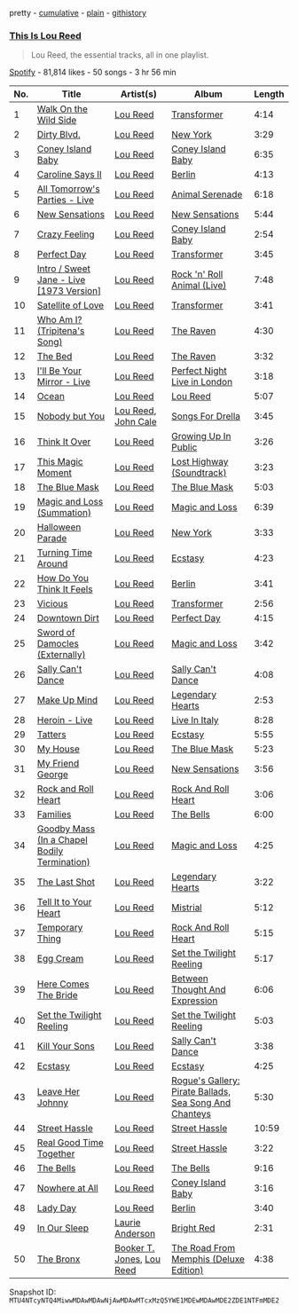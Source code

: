pretty - [cumulative](/playlists/cumulative/37i9dQZF1DXdVelxaccCqL.md) - [plain](/playlists/plain/37i9dQZF1DXdVelxaccCqL) - [githistory](https://github.githistory.xyz/mackorone/spotify-playlist-archive/blob/main/playlists/plain/37i9dQZF1DXdVelxaccCqL)

### [This Is Lou Reed](https://open.spotify.com/playlist/37i9dQZF1DXdVelxaccCqL)

> Lou Reed, the essential tracks, all in one playlist.

[Spotify](https://open.spotify.com/user/spotify) - 81,814 likes - 50 songs - 3 hr 56 min

| No. | Title | Artist(s) | Album | Length |
|---|---|---|---|---|
| 1 | [Walk On the Wild Side](https://open.spotify.com/track/5p3JunprHCxClJjOmcLV8G) | [Lou Reed](https://open.spotify.com/artist/42TFhl7WlMRXiNqzSrnzPL) | [Transformer](https://open.spotify.com/album/5SqbMEyAt8332ISGiLX0St) | 4:14 |
| 2 | [Dirty Blvd.](https://open.spotify.com/track/4TDLfAmx45EpSiQYG6hCzT) | [Lou Reed](https://open.spotify.com/artist/42TFhl7WlMRXiNqzSrnzPL) | [New York](https://open.spotify.com/album/7xGqf9DddW89cg7m6zX88t) | 3:29 |
| 3 | [Coney Island Baby](https://open.spotify.com/track/0ivHDucXMbjTjiU4lMIkBO) | [Lou Reed](https://open.spotify.com/artist/42TFhl7WlMRXiNqzSrnzPL) | [Coney Island Baby](https://open.spotify.com/album/3Kawndiz86cIHkPsKtFiKx) | 6:35 |
| 4 | [Caroline Says II](https://open.spotify.com/track/54JXAkc9TFvlpZDpcgsNAS) | [Lou Reed](https://open.spotify.com/artist/42TFhl7WlMRXiNqzSrnzPL) | [Berlin](https://open.spotify.com/album/4iaDgkP0M6ahEHrBynAFei) | 4:13 |
| 5 | [All Tomorrow's Parties \- Live](https://open.spotify.com/track/4QOBqx8mda9Zd5QQbEh5qW) | [Lou Reed](https://open.spotify.com/artist/42TFhl7WlMRXiNqzSrnzPL) | [Animal Serenade](https://open.spotify.com/album/4dtUgccbQELPUiIhQb09VJ) | 6:18 |
| 6 | [New Sensations](https://open.spotify.com/track/4W17seqvaBsacGPuwyO5MQ) | [Lou Reed](https://open.spotify.com/artist/42TFhl7WlMRXiNqzSrnzPL) | [New Sensations](https://open.spotify.com/album/0H1QdJdBc1roGFZ6g2U9Dx) | 5:44 |
| 7 | [Crazy Feeling](https://open.spotify.com/track/2mauTBfQkFGicjZiRY3Vlm) | [Lou Reed](https://open.spotify.com/artist/42TFhl7WlMRXiNqzSrnzPL) | [Coney Island Baby](https://open.spotify.com/album/3Kawndiz86cIHkPsKtFiKx) | 2:54 |
| 8 | [Perfect Day](https://open.spotify.com/track/4TOMI010Sd4ZAX4aZ5TS85) | [Lou Reed](https://open.spotify.com/artist/42TFhl7WlMRXiNqzSrnzPL) | [Transformer](https://open.spotify.com/album/5SqbMEyAt8332ISGiLX0St) | 3:45 |
| 9 | [Intro / Sweet Jane \- Live \[1973 Version\]](https://open.spotify.com/track/5vtXtPjH9NBC79ZOuTHYrF) | [Lou Reed](https://open.spotify.com/artist/42TFhl7WlMRXiNqzSrnzPL) | [Rock 'n' Roll Animal \(Live\)](https://open.spotify.com/album/7ibv6MJHfkq0al0QRmoCd6) | 7:48 |
| 10 | [Satellite of Love](https://open.spotify.com/track/5WyuRWUcOOhAic0tj9Pl28) | [Lou Reed](https://open.spotify.com/artist/42TFhl7WlMRXiNqzSrnzPL) | [Transformer](https://open.spotify.com/album/5SqbMEyAt8332ISGiLX0St) | 3:41 |
| 11 | [Who Am I? \(Tripitena's Song\)](https://open.spotify.com/track/7xQfkWt9P7WUa9TfsOgNGq) | [Lou Reed](https://open.spotify.com/artist/42TFhl7WlMRXiNqzSrnzPL) | [The Raven](https://open.spotify.com/album/0jV5cuFyOObQVHgnkpAuQz) | 4:30 |
| 12 | [The Bed](https://open.spotify.com/track/0Vs6ejbfUkJ0Fd63t8FE7F) | [Lou Reed](https://open.spotify.com/artist/42TFhl7WlMRXiNqzSrnzPL) | [The Raven](https://open.spotify.com/album/0jV5cuFyOObQVHgnkpAuQz) | 3:32 |
| 13 | [I'll Be Your Mirror \- Live](https://open.spotify.com/track/24fFfGkgsMORptd26H1nA9) | [Lou Reed](https://open.spotify.com/artist/42TFhl7WlMRXiNqzSrnzPL) | [Perfect Night Live in London](https://open.spotify.com/album/3iRxIg72TeLLOrLttJiY6p) | 3:18 |
| 14 | [Ocean](https://open.spotify.com/track/65pfqAbL2wxS9g00t5XbBI) | [Lou Reed](https://open.spotify.com/artist/42TFhl7WlMRXiNqzSrnzPL) | [Lou Reed](https://open.spotify.com/album/2ujzADWoLeEejykOuNWy4R) | 5:07 |
| 15 | [Nobody but You](https://open.spotify.com/track/1zwtvbJL8H8jG0qbbomS1P) | [Lou Reed](https://open.spotify.com/artist/42TFhl7WlMRXiNqzSrnzPL), [John Cale](https://open.spotify.com/artist/5MWBg16f5UYiaSlyVhzlIW) | [Songs For Drella](https://open.spotify.com/album/4Nyu5zVDr4XV6QOBCqdTrk) | 3:45 |
| 16 | [Think It Over](https://open.spotify.com/track/1b7fdB8uQMTKcFssVukSMe) | [Lou Reed](https://open.spotify.com/artist/42TFhl7WlMRXiNqzSrnzPL) | [Growing Up In Public](https://open.spotify.com/album/5OOwDQX2GFKOopLRgviaXy) | 3:26 |
| 17 | [This Magic Moment](https://open.spotify.com/track/6MTqggnG176m4HvxcjEN0V) | [Lou Reed](https://open.spotify.com/artist/42TFhl7WlMRXiNqzSrnzPL) | [Lost Highway \(Soundtrack\)](https://open.spotify.com/album/1opngamrDdjhpIv7FqiH6r) | 3:23 |
| 18 | [The Blue Mask](https://open.spotify.com/track/0bH8NHF46ry3rDevE9HdDu) | [Lou Reed](https://open.spotify.com/artist/42TFhl7WlMRXiNqzSrnzPL) | [The Blue Mask](https://open.spotify.com/album/1CkMvvVcMdvMAYIz4Zhzax) | 5:03 |
| 19 | [Magic and Loss \(Summation\)](https://open.spotify.com/track/5j6GQY29vjw9PHeItPJqOg) | [Lou Reed](https://open.spotify.com/artist/42TFhl7WlMRXiNqzSrnzPL) | [Magic and Loss](https://open.spotify.com/album/6pLw7L0SJKLbw33haj10of) | 6:39 |
| 20 | [Halloween Parade](https://open.spotify.com/track/5Hb0p1Ti6nkeA3SSKfbvM2) | [Lou Reed](https://open.spotify.com/artist/42TFhl7WlMRXiNqzSrnzPL) | [New York](https://open.spotify.com/album/7xGqf9DddW89cg7m6zX88t) | 3:33 |
| 21 | [Turning Time Around](https://open.spotify.com/track/7zFLYjRfxLRz1RiAn7D8Mc) | [Lou Reed](https://open.spotify.com/artist/42TFhl7WlMRXiNqzSrnzPL) | [Ecstasy](https://open.spotify.com/album/2DJSpVVE6HxQZMbEd4N90o) | 4:23 |
| 22 | [How Do You Think It Feels](https://open.spotify.com/track/5DyEGDNVFzXPGbXX6nJrpm) | [Lou Reed](https://open.spotify.com/artist/42TFhl7WlMRXiNqzSrnzPL) | [Berlin](https://open.spotify.com/album/4iaDgkP0M6ahEHrBynAFei) | 3:41 |
| 23 | [Vicious](https://open.spotify.com/track/4A48NL57P16zSRaq3yoYry) | [Lou Reed](https://open.spotify.com/artist/42TFhl7WlMRXiNqzSrnzPL) | [Transformer](https://open.spotify.com/album/5SqbMEyAt8332ISGiLX0St) | 2:56 |
| 24 | [Downtown Dirt](https://open.spotify.com/track/0bGKhWC11NPlATq198Wisu) | [Lou Reed](https://open.spotify.com/artist/42TFhl7WlMRXiNqzSrnzPL) | [Perfect Day](https://open.spotify.com/album/5OqqVtGQve6KrCd4Xfubzh) | 4:15 |
| 25 | [Sword of Damocles \(Externally\)](https://open.spotify.com/track/31vN3W1IAaqpB06ULQXr4I) | [Lou Reed](https://open.spotify.com/artist/42TFhl7WlMRXiNqzSrnzPL) | [Magic and Loss](https://open.spotify.com/album/6pLw7L0SJKLbw33haj10of) | 3:42 |
| 26 | [Sally Can't Dance](https://open.spotify.com/track/5eLwwPNN9g5yLrIdyj2ewP) | [Lou Reed](https://open.spotify.com/artist/42TFhl7WlMRXiNqzSrnzPL) | [Sally Can't Dance](https://open.spotify.com/album/7ue4oCRcvtAqp4Dx4MQq7I) | 4:08 |
| 27 | [Make Up Mind](https://open.spotify.com/track/734pjmpKgC3smjbD4pregQ) | [Lou Reed](https://open.spotify.com/artist/42TFhl7WlMRXiNqzSrnzPL) | [Legendary Hearts](https://open.spotify.com/album/0G9jMzd8Dl8XBDXf2kQy6R) | 2:53 |
| 28 | [Heroin \- Live](https://open.spotify.com/track/5lLe0XtruooQYGmA7u3XQw) | [Lou Reed](https://open.spotify.com/artist/42TFhl7WlMRXiNqzSrnzPL) | [Live In Italy](https://open.spotify.com/album/5HqJAdgbEcpRW5l2k8sS01) | 8:28 |
| 29 | [Tatters](https://open.spotify.com/track/7GlwhQv1yXyqRNVcjiFHze) | [Lou Reed](https://open.spotify.com/artist/42TFhl7WlMRXiNqzSrnzPL) | [Ecstasy](https://open.spotify.com/album/2DJSpVVE6HxQZMbEd4N90o) | 5:55 |
| 30 | [My House](https://open.spotify.com/track/2bkwHzn1H2CxyLmmymaKHo) | [Lou Reed](https://open.spotify.com/artist/42TFhl7WlMRXiNqzSrnzPL) | [The Blue Mask](https://open.spotify.com/album/1CkMvvVcMdvMAYIz4Zhzax) | 5:23 |
| 31 | [My Friend George](https://open.spotify.com/track/1KV292gtFPQzbnZiSBYT0s) | [Lou Reed](https://open.spotify.com/artist/42TFhl7WlMRXiNqzSrnzPL) | [New Sensations](https://open.spotify.com/album/0H1QdJdBc1roGFZ6g2U9Dx) | 3:56 |
| 32 | [Rock and Roll Heart](https://open.spotify.com/track/6ae3myezKi5rZvftCk4v8h) | [Lou Reed](https://open.spotify.com/artist/42TFhl7WlMRXiNqzSrnzPL) | [Rock And Roll Heart](https://open.spotify.com/album/5BSG2ZL1hBh6HKMRJ0VGrt) | 3:06 |
| 33 | [Families](https://open.spotify.com/track/38nw3jLlJBK5qWJYwvkQWQ) | [Lou Reed](https://open.spotify.com/artist/42TFhl7WlMRXiNqzSrnzPL) | [The Bells](https://open.spotify.com/album/7jaK74EJFJyHk1jkZrydvk) | 6:00 |
| 34 | [Goodby Mass \(In a Chapel Bodily Termination\)](https://open.spotify.com/track/63Dx8G1LcJ5VviDE7MQSVq) | [Lou Reed](https://open.spotify.com/artist/42TFhl7WlMRXiNqzSrnzPL) | [Magic and Loss](https://open.spotify.com/album/6pLw7L0SJKLbw33haj10of) | 4:25 |
| 35 | [The Last Shot](https://open.spotify.com/track/2BZuS3AP5JxdBUGSgp6MI6) | [Lou Reed](https://open.spotify.com/artist/42TFhl7WlMRXiNqzSrnzPL) | [Legendary Hearts](https://open.spotify.com/album/0G9jMzd8Dl8XBDXf2kQy6R) | 3:22 |
| 36 | [Tell It to Your Heart](https://open.spotify.com/track/2bD74b14H9y5DRKhjim7or) | [Lou Reed](https://open.spotify.com/artist/42TFhl7WlMRXiNqzSrnzPL) | [Mistrial](https://open.spotify.com/album/18X1MIMcwyDPIjrwn00p7e) | 5:12 |
| 37 | [Temporary Thing](https://open.spotify.com/track/3hVcRU29Is01D3X1rihijE) | [Lou Reed](https://open.spotify.com/artist/42TFhl7WlMRXiNqzSrnzPL) | [Rock And Roll Heart](https://open.spotify.com/album/5BSG2ZL1hBh6HKMRJ0VGrt) | 5:15 |
| 38 | [Egg Cream](https://open.spotify.com/track/2nPAHBSS6bS9WajUJZ8QsA) | [Lou Reed](https://open.spotify.com/artist/42TFhl7WlMRXiNqzSrnzPL) | [Set the Twilight Reeling](https://open.spotify.com/album/5V76LcQHjKTtPElV276TxU) | 5:17 |
| 39 | [Here Comes The Bride](https://open.spotify.com/track/6qWVessONChZg5w7hrXNNB) | [Lou Reed](https://open.spotify.com/artist/42TFhl7WlMRXiNqzSrnzPL) | [Between Thought And Expression](https://open.spotify.com/album/5RxespHDjnx3LgzAC7f2jS) | 6:06 |
| 40 | [Set the Twilight Reeling](https://open.spotify.com/track/0AsLegDXgsob1jxI4sSg69) | [Lou Reed](https://open.spotify.com/artist/42TFhl7WlMRXiNqzSrnzPL) | [Set the Twilight Reeling](https://open.spotify.com/album/5V76LcQHjKTtPElV276TxU) | 5:03 |
| 41 | [Kill Your Sons](https://open.spotify.com/track/1LJt5Zl8pRGG1W0avDWNAe) | [Lou Reed](https://open.spotify.com/artist/42TFhl7WlMRXiNqzSrnzPL) | [Sally Can't Dance](https://open.spotify.com/album/7ue4oCRcvtAqp4Dx4MQq7I) | 3:38 |
| 42 | [Ecstasy](https://open.spotify.com/track/3RGStGuuUNSftwmTz4b3hm) | [Lou Reed](https://open.spotify.com/artist/42TFhl7WlMRXiNqzSrnzPL) | [Ecstasy](https://open.spotify.com/album/2DJSpVVE6HxQZMbEd4N90o) | 4:25 |
| 43 | [Leave Her Johnny](https://open.spotify.com/track/1bG44dMnIIXZZdcHlxwz4v) | [Lou Reed](https://open.spotify.com/artist/42TFhl7WlMRXiNqzSrnzPL) | [Rogue's Gallery: Pirate Ballads, Sea Song And Chanteys](https://open.spotify.com/album/2nEFRJfFVgdcPGKv9atYBg) | 5:30 |
| 44 | [Street Hassle](https://open.spotify.com/track/3ecvnatX2V8cjPr1NMce05) | [Lou Reed](https://open.spotify.com/artist/42TFhl7WlMRXiNqzSrnzPL) | [Street Hassle](https://open.spotify.com/album/4bCvrqNBh6hPB7hG4EltjN) | 10:59 |
| 45 | [Real Good Time Together](https://open.spotify.com/track/0qmEVZq1SLCA7DmDZrsDPw) | [Lou Reed](https://open.spotify.com/artist/42TFhl7WlMRXiNqzSrnzPL) | [Street Hassle](https://open.spotify.com/album/4bCvrqNBh6hPB7hG4EltjN) | 3:22 |
| 46 | [The Bells](https://open.spotify.com/track/3eAJg1Iznxlm3VeX3oE3nI) | [Lou Reed](https://open.spotify.com/artist/42TFhl7WlMRXiNqzSrnzPL) | [The Bells](https://open.spotify.com/album/7jaK74EJFJyHk1jkZrydvk) | 9:16 |
| 47 | [Nowhere at All](https://open.spotify.com/track/2ShGWnhlnSOfTIq57hVMt4) | [Lou Reed](https://open.spotify.com/artist/42TFhl7WlMRXiNqzSrnzPL) | [Coney Island Baby](https://open.spotify.com/album/1W7FiMnrZRNp04yLWtU3wM) | 3:16 |
| 48 | [Lady Day](https://open.spotify.com/track/7Geht7uyruF696KZc4A1b1) | [Lou Reed](https://open.spotify.com/artist/42TFhl7WlMRXiNqzSrnzPL) | [Berlin](https://open.spotify.com/album/4iaDgkP0M6ahEHrBynAFei) | 3:40 |
| 49 | [In Our Sleep](https://open.spotify.com/track/7fcOuaNybAtqB1lO7aMfJw) | [Laurie Anderson](https://open.spotify.com/artist/5hqB3Fxgin9YGYa0mIGf1G) | [Bright Red](https://open.spotify.com/album/6b3Ik5hjGBbhR8myjstjOt) | 2:31 |
| 50 | [The Bronx](https://open.spotify.com/track/1ENGe5j5pdmz1YKiW6NhK9) | [Booker T\. Jones](https://open.spotify.com/artist/6J3pUmw6KX1LqyLQkP0k9U), [Lou Reed](https://open.spotify.com/artist/42TFhl7WlMRXiNqzSrnzPL) | [The Road From Memphis \(Deluxe Edition\)](https://open.spotify.com/album/6IoxOcWv5ugc0W08VdeRDY) | 4:38 |

Snapshot ID: `MTU4NTcyNTQ4MiwwMDAwMDAwNjAwMDAwMTcxMzQ5YWE1MDEwMDAwMDE2ZDE1NTFmMDE2`